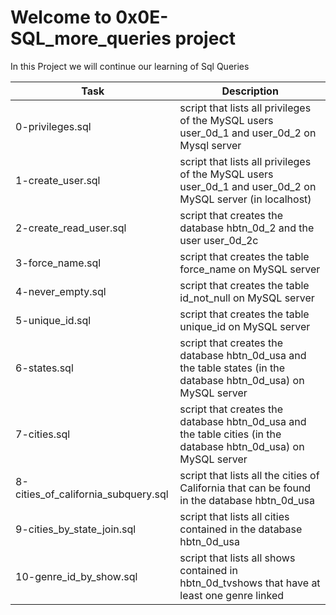 # Welcome to 0x0E-SQL_more_queries project 
In this Project we will continue our learning of Sql Queries

| Task | Description |
| ---- | ----------- |
| 0-privileges.sql | script that lists all privileges of the MySQL users user_0d_1 and user_0d_2 on Mysql server |
| 1-create_user.sql | script that lists all privileges of the MySQL users user_0d_1 and user_0d_2 on MySQL server (in localhost) |
| 2-create_read_user.sql | script that creates the database hbtn_0d_2 and the user user_0d_2c|
| 3-force_name.sql | script that creates the table force_name on MySQL server |
| 4-never_empty.sql |  script that creates the table id_not_null on MySQL server |
| 5-unique_id.sql | script that creates the table unique_id on MySQL server |
| 6-states.sql | script that creates the database hbtn_0d_usa and the table states (in the database hbtn_0d_usa) on MySQL server |
| 7-cities.sql | script that creates the database hbtn_0d_usa and the table cities (in the database hbtn_0d_usa) on MySQL server |
| 8-cities_of_california_subquery.sql | script that lists all the cities of California that can be found in the database hbtn_0d_usa |
| 9-cities_by_state_join.sql | script that lists all cities contained in the database hbtn_0d_usa |
| 10-genre_id_by_show.sql | script that lists all shows contained in hbtn_0d_tvshows that have at least one genre linked |
